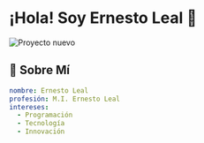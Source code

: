 # ¡Hola! Soy Ernesto Leal 👋

![Proyecto nuevo](https://github.com/NetoHalifar/NetoHalifar/assets/171713600/2bffb65c-903d-435c-ad93-6220bc7ebc3f)


## 🌟 Sobre Mí

```yaml
nombre: Ernesto Leal
profesión: M.I. Ernesto Leal 
intereses: 
  - Programación
  - Tecnología
  - Innovación

